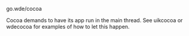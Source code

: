 go.wde/cocoa

Cocoa demands to have its app run in the main thread. See uikcocoa or wdecocoa for examples of how to let this happen.
